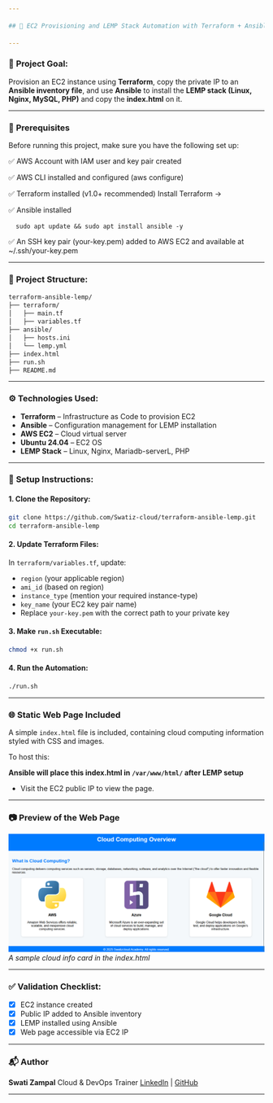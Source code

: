 ```yaml
---

## 🚀 EC2 Provisioning and LEMP Stack Automation with Terraform + Ansible-

---
```


### 📌 **Project Goal:**

Provision an EC2 instance using **Terraform**, copy the private IP to an **Ansible inventory file**, and use **Ansible** to install the **LEMP stack (Linux, Nginx, MySQL, PHP)** and copy the **index.html** on it.

---

### 🔑 **Prerequisites**

Before running this project, make sure you have the following set up:

  ✅ AWS Account with IAM user and key pair created

  ✅ AWS CLI installed and configured (aws configure)

  ✅ Terraform installed (v1.0+ recommended)
      Install Terraform →

  ✅ Ansible installed

      sudo apt update && sudo apt install ansible -y

  ✅ An SSH key pair (your-key.pem) added to AWS EC2 and available at ~/.ssh/your-key.pem

---

### 📁 **Project Structure:**

```
terraform-ansible-lemp/
├── terraform/
│   ├── main.tf
│   ├── variables.tf
├── ansible/
│   ├── hosts.ini
│   └── lemp.yml
├── index.html
├── run.sh
├── README.md
```

---

### ⚙️ **Technologies Used:**

* **Terraform** – Infrastructure as Code to provision EC2
* **Ansible** – Configuration management for LEMP installation
* **AWS EC2** – Cloud virtual server
* **Ubuntu 24.04** – EC2 OS
* **LEMP Stack** – Linux, Nginx, Mariadb-serverL, PHP

---

### 🔧 **Setup Instructions:**

#### 1. Clone the Repository:

```bash
git clone https://github.com/Swatiz-cloud/terraform-ansible-lemp.git
cd terraform-ansible-lemp
```

#### 2. Update Terraform Files:

In `terraform/variables.tf`, update:

* `region` (your applicable region)
* `ami_id` (based on region)
* `instance_type` (mention your required instance-type)
* `key_name` (your EC2 key pair name)
* Replace `your-key.pem` with the correct path to your private key


#### 3. Make `run.sh` Executable:

```bash
chmod +x run.sh
```

#### 4. Run the Automation:

```bash
./run.sh
```

---

### 🌐 **Static Web Page Included**

A simple `index.html` file is included, containing cloud computing information styled with CSS and images.

To host this:

 **Ansible will place this index.html in `/var/www/html/` after LEMP setup**

* Visit the EC2 public IP to view the page.

---

### 📷 **Preview of the Web Page**

![Preview](img/myweb.png)
*A sample cloud info card in the index.html*

---

### ✅ **Validation Checklist:**

* [x] EC2 instance created
* [x] Public IP added to Ansible inventory
* [x] LEMP installed using Ansible
* [x] Web page accessible via EC2 IP

---

### 📬 **Author**

**Swati Zampal**
Cloud & DevOps Trainer
[LinkedIn](https://linkedin.com/in/swati-gandamal-zampal) | [GitHub](https://github.com/Swatiz-cloud)

---
